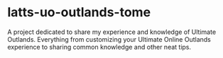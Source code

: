 # latts-uo-outlands-tome
A project dedicated to share my experience and knowledge of Ultimate Outlands.  Everything from customizing your Ultimate Online Outlands experience to sharing common knowledge and other neat tips.

